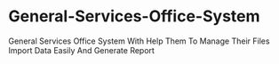 # General-Services-Office-System
General Services Office System With Help Them To  Manage Their Files Import Data Easily And Generate Report